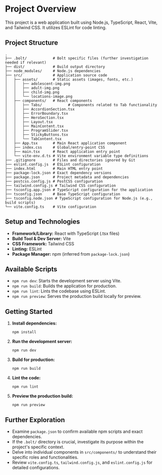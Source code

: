 # Project Overview

This project is a web application built using Node.js, TypeScript, React, Vite, and Tailwind CSS. It utilizes ESLint for code linting.

## Project Structure

```
.
├── .bolt/            # Bolt specific files (further investigation needed if relevant)
├── dist/             # Build output directory
├── node_modules/     # Node.js dependencies
├── src/              # Application source code
│   ├── assets/       # Static assets (images, fonts, etc.)
│   │   ├── adolescent-img.png
│   │   ├── adult-img.png
│   │   ├── child-img.png
│   │   └── locations-image.png
│   ├── components/   # React components
│   │   ├── Tabs/            # Components related to Tab functionality
│   │   ├── AccordionSection.tsx
│   │   ├── ErrorBoundary.tsx
│   │   ├── HeroSection.tsx
│   │   ├── Layout.tsx
│   │   ├── MainContent.tsx
│   │   ├── ProgramSlider.tsx
│   │   ├── StickyButtons.tsx
│   │   └── TabContent.tsx
│   ├── App.tsx       # Main React application component
│   ├── index.css     # Global/entry-point CSS
│   ├── main.tsx      # React application entry point
│   └── vite-env.d.ts # Vite environment variable type definitions
├── .gitignore        # Files and directories ignored by Git
├── eslint.config.js  # ESLint configuration
├── index.html        # Main HTML entry point
├── package-lock.json # Exact dependency versions
├── package.json      # Project metadata and dependencies
├── postcss.config.js # PostCSS configuration
├── tailwind.config.js # Tailwind CSS configuration
├── tsconfig.app.json # TypeScript configuration for the application
├── tsconfig.json     # Base TypeScript configuration
├── tsconfig.node.json # TypeScript configuration for Node.js (e.g., build scripts)
└── vite.config.ts    # Vite configuration
```

## Setup and Technologies

*   **Framework/Library:** React with TypeScript (.tsx files)
*   **Build Tool & Dev Server:** Vite
*   **CSS Framework:** Tailwind CSS
*   **Linting:** ESLint
*   **Package Manager:** npm (inferred from `package-lock.json`)

## Available Scripts

*   `npm run dev`: Starts the development server using Vite.
*   `npm run build`: Builds the application for production.
*   `npm run lint`: Lints the codebase using ESLint.
*   `npm run preview`: Serves the production build locally for preview.

## Getting Started

1.  **Install dependencies:**
    ```bash
    npm install
    ```
2.  **Run the development server:**
    ```bash
    npm run dev
    ```

3.  **Build for production:**
    ```bash
    npm run build
    ```

4.  **Lint the code:**
    ```bash
    npm run lint
    ```

5.  **Preview the production build:**
    ```bash
    npm run preview
    ```

## Further Exploration

*   Examine `package.json` to confirm available npm scripts and exact dependencies.
*   If the `.bolt/` directory is crucial, investigate its purpose within the project's specific context.
*   Delve into individual components in `src/components/` to understand their specific roles and functionalities.
*   Review `vite.config.ts`, `tailwind.config.js`, and `eslint.config.js` for detailed configurations. 